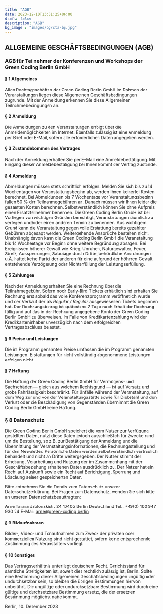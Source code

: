 ```yaml
---
title: "AGB"
date: 2023-12-10T13:51:25+06:00
draft: false
description: "AGB"
bg_image : "images/bg/cta-bg.jpg"
---
```


## ALLGEMEINE GESCHÄFTSBEDINGUNGEN (AGB)
### AGB für Teilnehmer der Konferenzen und Workshops der Green Coding Berlin GmbH

#### § 1 Allgemeines
Allen Rechtsgeschäften der Green Coding Berlin GmbH im Rahmen der Veranstaltungen liegen diese Allgemeinen Geschäftsbedingungen zugrunde. Mit der Anmeldung erkennen Sie diese Allgemeinen Teilnahmebedingungen an.

#### § 2 Anmeldung
Die Anmeldungen zu den Veranstaltungen erfolgt über die Anmeldemöglichkeiten im Internet. Ebenfalls zulässig ist eine Anmeldung per Brief oder E-Mail, sofern alle erforderlichen Daten angegeben werden.

#### § 3 Zustandekommen des Vertrages
Nach der Anmeldung erhalten Sie per E-Mail eine Anmeldebestätigung. Mit Eingang dieser Anmeldebestätigung bei Ihnen kommt der Vertrag zustande.

#### § 4 Abmeldung
Abmeldungen müssen stets schriftlich erfolgen. Melden Sie sich bis zu 14 Wochentagen vor Veranstaltungsbeginn ab, werden Ihnen keinerlei Kosten berechnet. Bei Abmeldungen bis 7 Wochentage vor Veranstaltungsbeginn fallen 50 % der Teilnahmegebühren an. Danach müssen wir Ihnen leider die gesamten Kosten berechnen. Selbstverständlich können Sie ohne Aufpreis einen Ersatzteilnehmer benennen. Die Green Coding Berlin GmbH ist bei Vorliegen von wichtigen Gründen berechtigt, Veranstaltungen räumlich zu verlegen und/oder einen anderen Termin zu benennen. Aus wichtigem Grund kann die Veranstaltung gegen volle Erstattung bereits gezahlter Gebühren abgesagt werden. Weitergehende Ansprüche bestehen nicht. Unabhängig davon kann die Green Coding Berlin GmbH die Veranstaltung bis 14 Wochentage vor Beginn ohne weitere Begründung absagen. Bei Ereignissen höherer Gewalt wie Krieg, Unruhen, Naturgewalten, Feuer, Streik, Aussperrungen, Sabotage durch Dritte, behördliche Anordnungen u.Ä. haftet keine Partei der anderen für eine aufgrund der höheren Gewalt entstehende Verzögerung oder Nichterfüllung der Leistungserfüllung.

#### § 5 Zahlungen
Nach der Anmeldung erhalten Sie eine Rechnung über die Teilnahmegebühr. Sofern noch Early-Bird Tickets erhältlich sind erhalten Sie Rechnung erst sobald das volle Konferenzprogramm veröffnetlich wurde und der Verkauf der als *Regular / Regulär* ausgewiesenen Tickets begonnen hat. Der Rechnungsbetrag ist spätestens 7 Tage nach Erhalt der Rechnung fällig und auf das in der Rechnung angegebene Konto der Green Coding Berlin GmbH zu überweisen. Im Falle von Kreditkartenzahlung wird der Kreditkarteninhaber unverzüglich nach dem erfolgreichen Vertragsabschluss belastet.

#### § 6 Preise und Leistungen
Die im Programm genannten Preise umfassen die im Programm genannten Leistungen. Erstattungen für nicht vollständig abgenommene Leistungen erfolgen nicht.

#### § 7 Haftung
Die Haftung der Green Coding Berlin GmbH für Vermögens- und Sachschäden — gleich aus welchem Rechtsgrund — ist auf Vorsatz und grobe Fahrlässigkeit beschränkt. Für Unfälle während der Veranstaltung, auf dem Weg zur und von der Veranstaltungsstätte sowie für Diebstahl und den Verlust oder die Beschädigung von Gegenständen übernimmt die Green Coding Berlin GmbH keine Haftung.

### § 8 Datenschutz
Die Green Coding Berlin GmbH speichert die vom Nutzer zur Verfügung gestellten Daten, nutzt diese Daten jedoch ausschließlich für Zwecke rund um die Bestellung, so z.B. zur Bestätigung der Anmeldung und die Übermittlung der Veranstaltungsinformationen, die Rechnungsstellung und für den Newsletter. Persönliche Daten werden selbstverständlich vertraulich behandelt und nicht an Dritte weitergegeben. Der Nutzer stimmt der Erhebung, Verarbeitung und Nutzung der im Zusammenhang mit der Geschäftsbeziehung erhaltenen Daten ausdrücklich zu. Der Nutzer hat ein Recht auf Auskunft sowie ein Recht auf Berichtigung, Sperrung und Löschung seiner gespeicherten Daten.

Bitte entnehmen Sie die Details zum Datenschutz unserer Datenschutzerklärung. Bei Fragen zum Datenschutz, wenden Sie sich bitte an unseren Datenschutzbeauftragten:

Arne Tarara
Jablonskistr. 24
10405 Berlin
Deutschland
Tel.: +49(0) 160 947 930 24
E-Mail: arne@green-coding.berlin

#### § 9 Bildaufnahmen
Bilder-, Video- und Tonaufnahmen zum Zweck der privaten oder kommerziellen Nutzung sind nicht gestattet, sofern keine entsprechende Zustimmung des Veranstalters vorliegt.

#### § 10 Sonstiges
Das Vertragsverhältnis unterliegt deutschem Recht. Gerichtsstand für sämtliche Streitigkeiten ist, soweit dies rechtlich zulässig ist, Berlin. Sollte eine Bestimmung dieser Allgemeinen Geschäftsbedingungen ungültig oder undurchsetzbar sein, so bleiben die übrigen Bestimmungen hiervon unberührt. Die ungültige oder undurchsetzbare Bestimmung wird durch eine gültige und durchsetzbare Bestimmung ersetzt, die der ersetzten Bestimmung möglichst nahe kommt.

Berlin, 10. Dezember 2023

